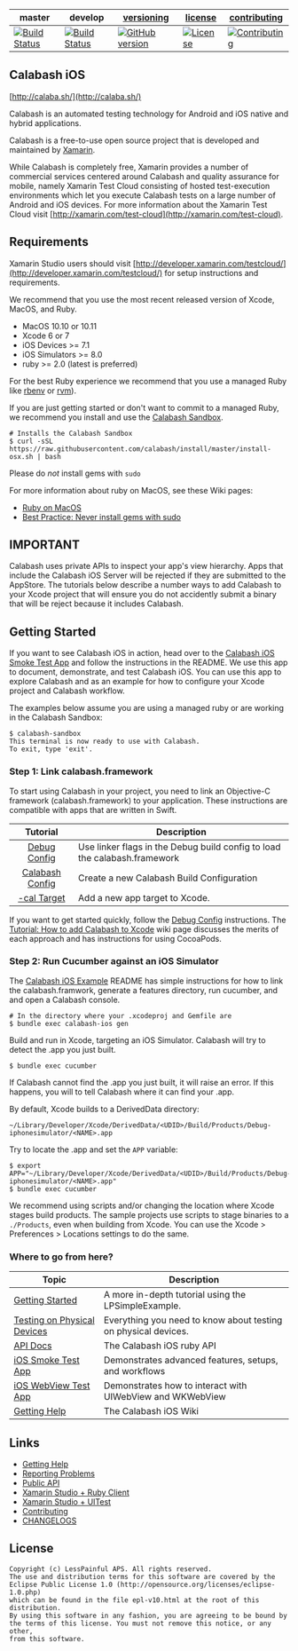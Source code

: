 | master  | develop | [versioning](VERSIONING.md) | [license](LICENSE) | [contributing](CONTRIBUTING.md)|
|---------|---------|-----------------------------|--------------------|--------------------------------|
|[![Build Status](https://travis-ci.org/calabash/calabash-ios.svg?branch=master)](https://travis-ci.org/calabash/calabash-ios)| [![Build Status](https://travis-ci.org/calabash/calabash-ios.svg?branch=develop)](https://travis-ci.org/calabash/calabash-ios-server)| [![GitHub version](https://badge.fury.io/gh/calabash%2Fcalabash-ios.svg)](http://badge.fury.io/gh/calabash%2Fcalabash-ios) |[![License](https://img.shields.io/badge/license-Eclipse-blue.svg)](http://opensource.org/licenses/EPL-1.0) | [![Contributing](https://img.shields.io/badge/contrib-gitflow-orange.svg)](https://www.atlassian.com/git/tutorials/comparing-workflows/gitflow-workflow/)|

## Calabash iOS

[http://calaba.sh/](http://calaba.sh/)

Calabash is an automated testing technology for Android and iOS native and hybrid applications.

Calabash is a free-to-use open source project that is developed and maintained by [Xamarin](http://xamarin.com).

While Calabash is completely free, Xamarin provides a number of commercial services centered around Calabash and quality assurance for mobile, namely Xamarin Test Cloud consisting of hosted test-execution environments which let you execute Calabash tests on a large number of Android and iOS devices.  For more information about the Xamarin Test Cloud visit [http://xamarin.com/test-cloud](http://xamarin.com/test-cloud).

## Requirements

Xamarin Studio users should visit [http://developer.xamarin.com/testcloud/](http://developer.xamarin.com/testcloud/) for setup instructions and requirements.

We recommend that you use the most recent released version of Xcode, MacOS, and Ruby.

* MacOS 10.10 or 10.11
* Xcode 6 or 7
* iOS Devices >= 7.1
* iOS Simulators >= 8.0
* ruby >= 2.0 (latest is preferred)

For the best Ruby experience we recommend that you use a managed Ruby
like [rbenv](https://github.com/sstephenson/rbenv) or [rvm](https://rvm.io/)).

If you are just getting started or don't want to commit to a managed Ruby, we
recommend you install and use the [Calabash Sandbox](https://github.com/calabash/install).

```
# Installs the Calabash Sandbox
$ curl -sSL https://raw.githubusercontent.com/calabash/install/master/install-osx.sh | bash
```

Please do *not* install gems with `sudo`

For more information about ruby on MacOS, see these Wiki pages:

* [Ruby on MacOS](https://github.com/calabash/calabash-ios/wiki/Ruby-on-MacOS)
* [Best Practice: Never install gems with sudo](https://github.com/calabash/calabash-ios/wiki/Best-Practice%3A--Never-install-gems-with-sudo)

## IMPORTANT

Calabash uses private APIs to inspect your app's view hierarchy.  Apps that include the Calabash iOS
Server will be rejected if they are submitted to the AppStore.  The tutorials below describe a number
ways to add Calabash to your Xcode project that will ensure you do not accidently submit a binary that
will be reject because it includes Calabash.

## Getting Started

If you want to see Calabash iOS in action, head over to the [Calabash iOS Smoke Test App](https://github.com/calabash/ios-smoke-test-app) and follow the instructions in the README.  We use this app to document, demonstrate, and test Calabash iOS.  You can use this app to explore Calabash and as an example for how to configure your Xcode project and Calabash workflow.

The examples below assume you are using a managed ruby or are working in the Calabash
Sandbox:

```
$ calabash-sandbox
This terminal is now ready to use with Calabash.
To exit, type 'exit'.
```

### Step 1: Link calabash.framework

To start using Calabash in your project, you need to link an Objective-C framework (calabash.framework) to your application.  These instructions are compatible with apps
that are written in Swift.

|Tutorial|Description|
|:--------:|-----------|
|[Debug Config](https://github.com/calabash/calabash-ios/wiki/Tutorial%3A-Link-Calabash-in-Debug-config) | Use linker flags in the Debug build config to load the calabash.framework |
|[Calabash Config](https://github.com/calabash/calabash-ios/wiki/Tutorial%3A-Calabash-config) | Create a new Calabash Build Configuration |
|[-cal Target](https://github.com/calabash/calabash-ios/wiki/Tutorial%3A--Creating-a-cal-Target) | Add a new app target to Xcode.|

If you want to get started quickly, follow the [Debug Config](https://github.com/calabash/calabash-ios/wiki/Tutorial%3A-Link-Calabash-in-Debug-config) instructions.  The [Tutorial: How to add Calabash to Xcode](https://github.com/calabash/calabash-ios/wiki/Tutorial%3A-How-to-add-Calabash-to-Xcode) wiki page discusses the merits of each approach and has instructions for using CocoaPods.

### Step 2: Run Cucumber against an iOS Simulator

The [Calabash iOS Example](https://github.com/calabash/calabash-ios-example) README has simple instructions for how to link the calabash.framwork, generate a features directory, run cucumber, and and open a Calabash console.

```
# In the directory where your .xcodeproj and Gemfile are
$ bundle exec calabash-ios gen
```

Build and run in Xcode, targeting an iOS Simulator.  Calabash will try to detect the .app you just built.

```
$ bundle exec cucumber
```

If Calabash cannot find the .app you just built, it will raise an error.  If this happens, you will to tell Calabash where it can find your .app.

By default, Xcode builds to a DerivedData directory:

```
~/Library/Developer/Xcode/DerivedData/<UDID>/Build/Products/Debug-iphonesimulator/<NAME>.app
```

Try to locate the .app and set the `APP` variable:

```
$ export APP="~/Library/Developer/Xcode/DerivedData/<UDID>/Build/Products/Debug-iphonesimulator/<NAME>.app"
$ bundle exec cucumber
```

We recommend using scripts and/or changing the location where Xcode stages build products.  The sample projects use scripts to stage binaries to a `./Products`, even when building from Xcode.  You can use the Xcode > Preferences > Locations settings to do the same.

### Where to go from here?

| Topic | Description |
|-------|-------------|
| [Getting Started](https://github.com/calabash/calabash-ios/wiki/Getting-Started) | A more in-depth tutorial using the LPSimpleExample. |
| [Testing on Physical Devices](https://github.com/calabash/calabash-ios/wiki/Testing-on-Physical-Devices) | Everything you need to know about testing on physical devices. |
| [API Docs](http://calabashapi.xamarin.com/ios) | The Calabash iOS ruby API |
| [iOS Smoke Test App](https://github.com/calabash/ios-smoke-test-app) | Demonstrates advanced features, setups, and workflows|
| [iOS WebView Test App](https://github.com/calabash/ios-webview-test-app) | Demonstrates how to interact with UIWebView and WKWebView|
| [Getting Help](https://github.com/calabash/calabash-ios/wiki) | The Calabash iOS Wiki |

## Links

* [Getting Help](https://github.com/calabash/calabash-ios/wiki#getting-help)
* [Reporting Problems](https://github.com/calabash/calabash-ios/wiki#reporting-problems)
* [Public API](http://calabashapi.xamarin.com/ios/)
* [Xamarin Studio + Ruby Client](http://developer.xamarin.com/guides/testcloud/calabash/configuring/)
* [Xamarin Studio + UITest](http://developer.xamarin.com/guides/testcloud/uitest/)
* [Contributing](CONTRIBUTING.md)
* [CHANGELOGS](https://github.com/calabash/calabash-ios/tree/master/changelog)

## License

```
Copyright (c) LessPainful APS. All rights reserved.
The use and distribution terms for this software are covered by the
Eclipse Public License 1.0 (http://opensource.org/licenses/eclipse-1.0.php)
which can be found in the file epl-v10.html at the root of this distribution.
By using this software in any fashion, you are agreeing to be bound by
the terms of this license. You must not remove this notice, or any other,
from this software.
```
